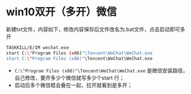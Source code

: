 # win10双开（多开）微信

新建txt文件，内容如下，修改内容保存后文件改名为.bat文件，点击启动即可多开

```bash
TASKKILL/E/IM wechat.exe
start C:\"Program Files (x86)"\Tencent\WeChat\WeChat.exe
start C:\"Program Files (x86)"\Tencent\WeChat\WeChat.exe
```

- `C:\"Program Files (x86)"\Tencent\WeChat\WeChat.exe` 是微信安装路径，自己修改，要开多少个微信就写多少个start 行；
- 启动后多个微信框会叠在一起，拉开就看到是多开；


